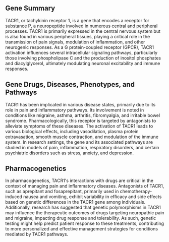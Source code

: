 ## Gene Summary
TACR1, or tachykinin receptor 1, is a gene that encodes a receptor for substance P, a neuropeptide involved in numerous central and peripheral processes. TACR1 is primarily expressed in the central nervous system but is also found in various peripheral tissues, playing a critical role in the transmission of pain signals, modulation of inflammation, and other neurogenic responses. As a G protein-coupled receptor (GPCR), TACR1 activation influences several intracellular signaling pathways, particularly those involving phospholipase C and the production of inositol phosphates and diacylglycerol, ultimately modulating neuronal excitability and immune responses.

## Gene Drugs, Diseases, Phenotypes, and Pathways
TACR1 has been implicated in various disease states, primarily due to its role in pain and inflammatory pathways. Its involvement is noted in conditions like migraine, asthma, arthritis, fibromyalgia, and irritable bowel syndrome. Pharmacologically, this receptor is targeted by antagonists to alleviate symptoms of these diseases. The activation of TACR1 leads to various biological effects, including vasodilation, plasma protein extravasation, smooth muscle contraction, and modulation of the immune system. In research settings, the gene and its associated pathways are studied in models of pain, inflammation, respiratory disorders, and certain psychiatric disorders such as stress, anxiety, and depression.

## Pharmacogenetics
In pharmacogenetics, TACR1's interactions with drugs are critical in the context of managing pain and inflammatory diseases. Antagonists of TACR1, such as aprepitant and fosaprepitant, primarily used in chemotherapy-induced nausea and vomiting, exhibit variability in efficacy and side effects based on genetic differences in the TACR1 gene among individuals. Additionally, research has suggested that genetic polymorphisms in TACR1 may influence the therapeutic outcomes of drugs targeting neuropathic pain and migraine, impacting drug response and tolerability. As such, genetic testing might help predict patient response to these treatments, contributing to more personalized and effective management strategies for conditions mediated by TACR1 pathways.